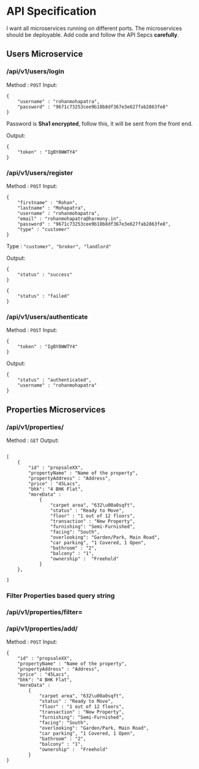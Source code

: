 # API Specification

I want all microservices running on different ports. The microservices should be deployable. Add code and follow the API Sepcs **carefully**.
## Users Microservice

### /api/v1/users/login 
Method : `POST`
Input:
```
{
    "username" : "rohanmohapatra",
    "password" : "9671c73253cee9b18b8df367e3e627fab2863fe8"
}
```
Password is **Sha1 encrypted**, follow this, it will be sent from the front end.

Output:
```
{
    "token" : "IgBY8WWTY4"
}
```

### /api/v1/users/register
Method : `POST`
Input:
```
{  
    "firstname" : "Rohan",
    "lastname" : "Mohapatra",
    "username" : "rohanmohapatra",
    "email" : "rohanmohapatra@harmony.in",
    "password" : "9671c73253cee9b18b8df367e3e627fab2863fe8",
    "type" : "customer"
}
```
Type : `"customer", "broker", "landlord"`

Output:
```
{
    "status" : "success"
}

{
    "status" : "failed"
}
```

### /api/v1/users/authenticate
Method : `POST`
Input:
```
{
    "token" : "IgBY8WWTY4"
}
```

Output:
```
{
    "status" : "authenticated",
    "username" : "rohanmohapatra"
}
```

## Properties Microservices

### /api/v1/properties/
Method : `GET`
Output:
```

[
    {
        "id" : "propsaleXX",
        "propertyName" : "Name of the property",
        "propertyAddress" : "Address",
        "price" : "45Lacs",
        "bhk": "4 BHK Flat",
        "moreData" : 
            {
                "carpet area", "632\u00a0sqft",
                "status" : "Ready to Move", 
                "floor" : "1 out of 12 floors",
                "transaction" : "New Property", 
                "furnishing": "Semi-Furnished", 
                "facing": "South", 
                "overlooking": "Garden/Park, Main Road", 
                "car parking", "1 Covered, 1 Open", 
                "bathroom" : "2", 
                "balcony" : "1",
                "ownership" :  "Freehold"
            }
    },

]
```

### Filter Properties based query string
### /api/v1/properties/filter=

### /api/v1/properties/add/
Method : `POST`
Input:
```
{
    "id" : "propsaleXX",
    "propertyName" : "Name of the property",
    "propertyAddress" : "Address",
    "price" : "45Lacs",
    "bhk": "4 BHK Flat",
    "moreData" : 
        {
            "carpet area", "632\u00a0sqft",
            "status" : "Ready to Move", 
            "floor" : "1 out of 12 floors",
            "transaction" : "New Property", 
            "furnishing": "Semi-Furnished", 
            "facing": "South", 
            "overlooking": "Garden/Park, Main Road", 
            "car parking", "1 Covered, 1 Open", 
            "bathroom" : "2", 
            "balcony" : "1",
            "ownership" :  "Freehold"
        }
}
```





    

    